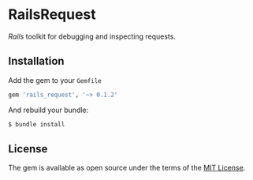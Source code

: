 # RailsRequest

_Rails_ toolkit for debugging and inspecting requests.

## Installation

Add the gem to your `Gemfile`

```ruby
gem 'rails_request', '~> 0.1.2'
```

And rebuild your bundle:

```bash
$ bundle install
```

## License

The gem is available as open source under the terms of the [MIT License](https://opensource.org/licenses/MIT).

